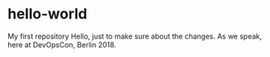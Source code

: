 # hello-world
My first repository
Hello, just to make sure about the changes. 
As we speak, here at DevOpsCon, Berlin 2018.
